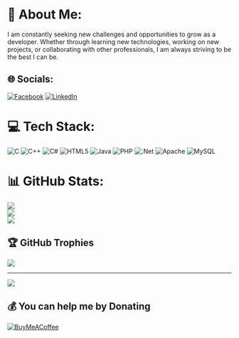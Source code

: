 # 💫 About Me:
I am constantly seeking new challenges and opportunities to grow as a developer. Whether through learning new technologies, working on new projects, or collaborating with other professionals, I am always striving to be the best I can be.


## 🌐 Socials:
[![Facebook](https://img.shields.io/badge/Facebook-%231877F2.svg?logo=Facebook&logoColor=white)](https://facebook.com/anas2om) [![LinkedIn](https://img.shields.io/badge/LinkedIn-%230077B5.svg?logo=linkedin&logoColor=white)](https://linkedin.com/in/omsha) 

# 💻 Tech Stack:
![C](https://img.shields.io/badge/c-%2300599C.svg?style=for-the-badge&logo=c&logoColor=white) ![C++](https://img.shields.io/badge/c++-%2300599C.svg?style=for-the-badge&logo=c%2B%2B&logoColor=white) ![C#](https://img.shields.io/badge/c%23-%23239120.svg?style=for-the-badge&logo=c-sharp&logoColor=white) ![HTML5](https://img.shields.io/badge/html5-%23E34F26.svg?style=for-the-badge&logo=html5&logoColor=white) ![Java](https://img.shields.io/badge/java-%23ED8B00.svg?style=for-the-badge&logo=java&logoColor=white) ![PHP](https://img.shields.io/badge/php-%23777BB4.svg?style=for-the-badge&logo=php&logoColor=white) ![.Net](https://img.shields.io/badge/.NET-5C2D91?style=for-the-badge&logo=.net&logoColor=white) ![Apache](https://img.shields.io/badge/apache-%23D42029.svg?style=for-the-badge&logo=apache&logoColor=white) ![MySQL](https://img.shields.io/badge/mysql-%2300f.svg?style=for-the-badge&logo=mysql&logoColor=white)
# 📊 GitHub Stats:

![](https://github-readme-stats.vercel.app/api?username=anaspui&theme=gruvbox&hide_border=true&include_all_commits=true&count_private=true)<br/>
![](https://github-readme-streak-stats.herokuapp.com/?user=anaspui&theme=gruvbox&hide_border=true)<br/>
![](https://github-readme-stats.vercel.app/api/top-langs/?username=anaspui&theme=gruvbox&hide_border=true&include_all_commits=true&count_private=true&layout=compact)

## 🏆 GitHub Trophies
![](https://github-profile-trophy.vercel.app/?username=anaspui&theme=algolia&no-frame=true&no-bg=true&margin-w=4)

---
[![](https://visitcount.itsvg.in/api?id=anaspui&icon=5&color=1)](https://visitcount.itsvg.in)

  ## 💰 You can help me by Donating

[![BuyMeACoffee](https://img.shields.io/badge/Buy%20Me%20a%20Coffee-ffdd00?style=for-the-badge&logo=buy-me-a-coffee&logoColor=black)](https://buymeacoffee.com/anaspui) 


